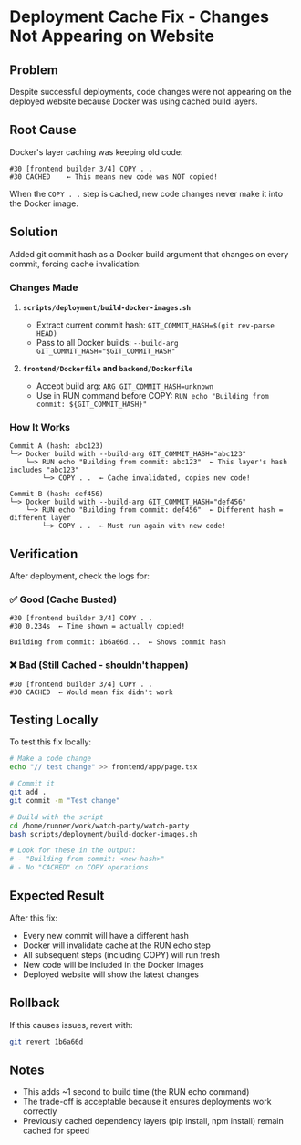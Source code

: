 # Deployment Cache Fix - Changes Not Appearing on Website

## Problem

Despite successful deployments, code changes were not appearing on the deployed website because Docker was using cached build layers.

## Root Cause

Docker's layer caching was keeping old code:
```
#30 [frontend builder 3/4] COPY . .
#30 CACHED    ← This means new code was NOT copied!
```

When the `COPY . .` step is cached, new code changes never make it into the Docker image.

## Solution

Added git commit hash as a Docker build argument that changes on every commit, forcing cache invalidation:

### Changes Made

1. **`scripts/deployment/build-docker-images.sh`**
   - Extract current commit hash: `GIT_COMMIT_HASH=$(git rev-parse HEAD)`
   - Pass to all Docker builds: `--build-arg GIT_COMMIT_HASH="$GIT_COMMIT_HASH"`

2. **`frontend/Dockerfile` and `backend/Dockerfile`**
   - Accept build arg: `ARG GIT_COMMIT_HASH=unknown`
   - Use in RUN command before COPY: `RUN echo "Building from commit: ${GIT_COMMIT_HASH}"`

### How It Works

```
Commit A (hash: abc123)
└─> Docker build with --build-arg GIT_COMMIT_HASH="abc123"
    └─> RUN echo "Building from commit: abc123"  ← This layer's hash includes "abc123"
        └─> COPY . .  ← Cache invalidated, copies new code!

Commit B (hash: def456)  
└─> Docker build with --build-arg GIT_COMMIT_HASH="def456"
    └─> RUN echo "Building from commit: def456"  ← Different hash = different layer
        └─> COPY . .  ← Must run again with new code!
```

## Verification

After deployment, check the logs for:

### ✅ Good (Cache Busted)
```
#30 [frontend builder 3/4] COPY . .
#30 0.234s  ← Time shown = actually copied!

Building from commit: 1b6a66d...  ← Shows commit hash
```

### ❌ Bad (Still Cached - shouldn't happen)
```
#30 [frontend builder 3/4] COPY . .
#30 CACHED  ← Would mean fix didn't work
```

## Testing Locally

To test this fix locally:

```bash
# Make a code change
echo "// test change" >> frontend/app/page.tsx

# Commit it
git add .
git commit -m "Test change"

# Build with the script
cd /home/runner/work/watch-party/watch-party
bash scripts/deployment/build-docker-images.sh

# Look for these in the output:
# - "Building from commit: <new-hash>"
# - No "CACHED" on COPY operations
```

## Expected Result

After this fix:
- Every new commit will have a different hash
- Docker will invalidate cache at the RUN echo step
- All subsequent steps (including COPY) will run fresh
- New code will be included in the Docker images
- Deployed website will show the latest changes

## Rollback

If this causes issues, revert with:
```bash
git revert 1b6a66d
```

## Notes

- This adds ~1 second to build time (the RUN echo command)
- The trade-off is acceptable because it ensures deployments work correctly
- Previously cached dependency layers (pip install, npm install) remain cached for speed
